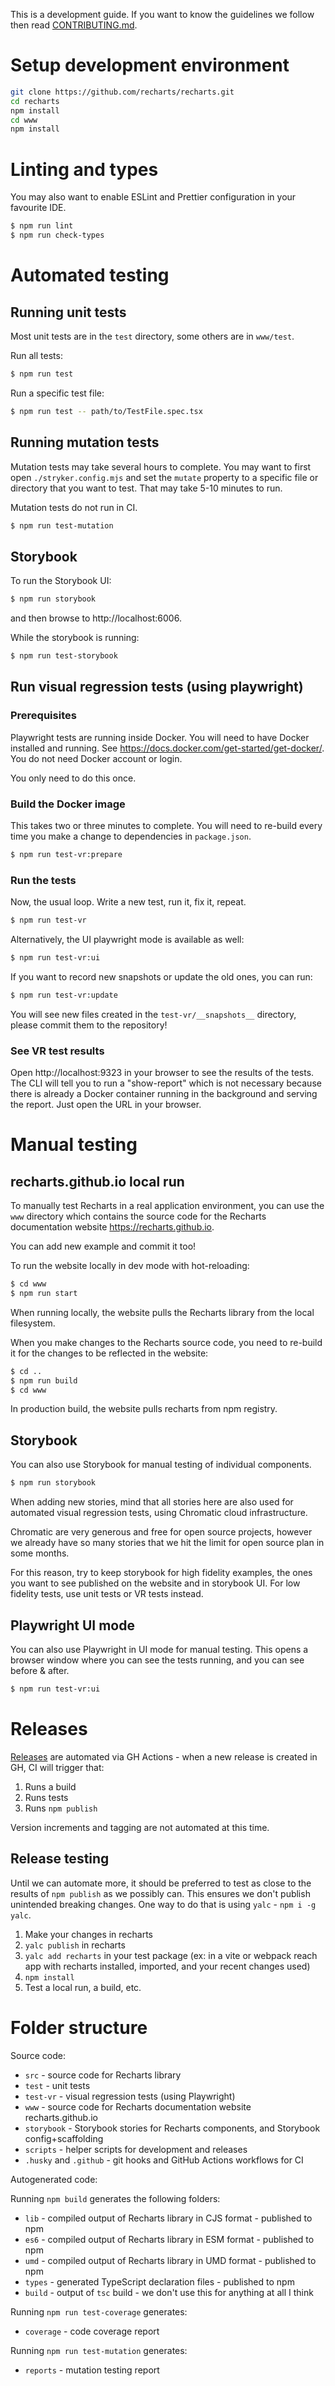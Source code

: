 This is a development guide.
If you want to know the guidelines we follow then read [CONTRIBUTING.md](CONTRIBUTING.md).

# Setup development environment

```sh
git clone https://github.com/recharts/recharts.git
cd recharts
npm install
cd www
npm install
```

# Linting and types

You may also want to enable ESLint and Prettier configuration in your favourite IDE.

```sh
$ npm run lint
$ npm run check-types
```

# Automated testing

## Running unit tests

Most unit tests are in the `test` directory, some others are in `www/test`.

Run all tests:
```sh
$ npm run test
```

Run a specific test file:
```sh
$ npm run test -- path/to/TestFile.spec.tsx
```

## Running mutation tests

Mutation tests may take several hours to complete.
You may want to first open `./stryker.config.mjs` and set the `mutate` property to a specific file or directory
that you want to test. That may take 5-10 minutes to run.

Mutation tests do not run in CI.

```sh
$ npm run test-mutation
```

## Storybook

To run the Storybook UI:

```sh
$ npm run storybook
```

and then browse to http://localhost:6006.

While the storybook is running:

```sh
$ npm run test-storybook
```

## Run visual regression tests (using playwright)

### Prerequisites

Playwright tests are running inside Docker. You will need to have Docker installed and running.
See https://docs.docker.com/get-started/get-docker/. You do not need Docker account or login.

You only need to do this once.

### Build the Docker image

This takes two or three minutes to complete.
You will need to re-build every time you make a change to dependencies in `package.json`.

```sh
$ npm run test-vr:prepare
```

### Run the tests

Now, the usual loop. Write a new test, run it, fix it, repeat.

```sh
$ npm run test-vr
```

Alternatively, the UI playwright mode is available as well:

```sh
$ npm run test-vr:ui
```

If you want to record new snapshots or update the old ones, you can run:

```sh
$ npm run test-vr:update
```

You will see new files created in the `test-vr/__snapshots__` directory, please commit them to the repository!

### See VR test results

Open http://localhost:9323 in your browser to see the results of the tests.
The CLI will tell you to run a "show-report" which is not necessary because there is already a Docker container running
in the background and serving the report. Just open the URL in your browser.

# Manual testing

## recharts.github.io local run

To manually test Recharts in a real application environment, you can use the `www` directory which contains the source code
for the Recharts documentation website https://recharts.github.io.

You can add new example and commit it too!

To run the website locally in dev mode with hot-reloading:

```sh
$ cd www
$ npm run start
```

When running locally, the website pulls the Recharts library from the local filesystem.

When you make changes to the Recharts source code, you need to re-build it for the changes to be reflected in the website:

```sh
$ cd ..
$ npm run build
$ cd www
```

In production build, the website pulls recharts from npm registry.

## Storybook

You can also use Storybook for manual testing of individual components.

```sh
$ npm run storybook
```

When adding new stories, mind that all stories here are also used for automated visual regression tests,
using Chromatic cloud infrastructure.

Chromatic are very generous and free for open source projects,
however we already have so many stories that we hit the limit for open source plan in some months.

For this reason, try to keep storybook for high fidelity examples, the ones you want to see published on the website
and in storybook UI. For low fidelity tests, use unit tests or VR tests instead.

## Playwright UI mode

You can also use Playwright in UI mode for manual testing. This opens a browser window where you can see the tests running,
and you can see before & after.

```sh
$ npm run test-vr:ui
```

# Releases

[Releases](https://github.com/recharts/recharts/releases) are automated via GH Actions - when a new release is created
in GH, CI will trigger that:

1. Runs a build
2. Runs tests
3. Runs `npm publish`

Version increments and tagging are not automated at this time.

## Release testing

Until we can automate more, it should be preferred to test as close to the results of `npm publish` as we possibly can.
This ensures we don't publish unintended breaking changes. One way to do that is using `yalc` - `npm i -g yalc`.

1. Make your changes in recharts
2. `yalc publish` in recharts
3. `yalc add recharts` in your test package (ex: in a vite or webpack reach app with recharts installed, imported, and
   your recent changes used)
4. `npm install`
5. Test a local run, a build, etc.

# Folder structure

Source code:

- `src` - source code for Recharts library
- `test` - unit tests
- `test-vr` - visual regression tests (using Playwright)
- `www` - source code for Recharts documentation website recharts.github.io
- `storybook` - Storybook stories for Recharts components, and Storybook config+scaffolding
- `scripts` - helper scripts for development and releases
- `.husky` and `.github` - git hooks and GitHub Actions workflows for CI

Autogenerated code:

Running `npm build` generates the following folders:

- `lib` - compiled output of Recharts library in CJS format - published to npm
- `es6` - compiled output of Recharts library in ESM format - published to npm
- `umd` - compiled output of Recharts library in UMD format - published to npm
- `types` - generated TypeScript declaration files - published to npm
- `build` - output of `tsc` build - we don't use this for anything at all I think

Running `npm run test-coverage` generates:
- `coverage` - code coverage report

Running `npm run test-mutation` generates:
- `reports` - mutation testing report
